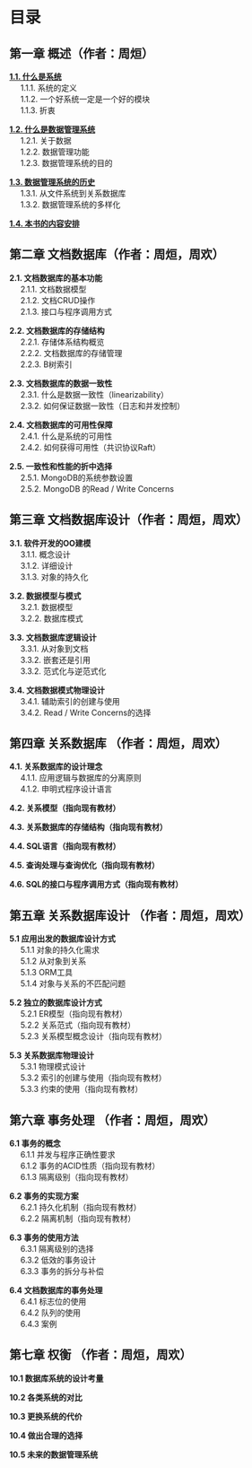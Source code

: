 # 目录

## 第一章 概述（作者：周烜）
__[1.1. 什么是系统](chapter1.1.md)__  
&nbsp;&nbsp;&nbsp;&nbsp; 1.1.1. 系统的定义  
&nbsp;&nbsp;&nbsp;&nbsp; 1.1.2. 一个好系统一定是一个好的模块  
&nbsp;&nbsp;&nbsp;&nbsp; 1.1.3. 折衷  

__[1.2. 什么是数据管理系统](chapter1.2.md)__   
&nbsp;&nbsp;&nbsp;&nbsp; 1.2.1. 关于数据  
&nbsp;&nbsp;&nbsp;&nbsp; 1.2.2. 数据管理功能  
&nbsp;&nbsp;&nbsp;&nbsp; 1.2.3. 数据管理系统的目的  

__[1.3. 数据管理系统的历史](chapter1.3.md)__  
&nbsp;&nbsp;&nbsp;&nbsp; 1.3.1. 从文件系统到关系数据库  
&nbsp;&nbsp;&nbsp;&nbsp; 1.3.2. 数据管理系统的多样化   

__[1.4. 本书的内容安排](chapter1.4.md)__
	
## 第二章 文档数据库（作者：周烜，周欢）
__2.1. 文档数据库的基本功能__  
&nbsp;&nbsp;&nbsp;&nbsp; 2.1.1. 文档数据模型  
&nbsp;&nbsp;&nbsp;&nbsp; 2.1.2. 文档CRUD操作  
&nbsp;&nbsp;&nbsp;&nbsp; 2.1.3. 接口与程序调用方式  

__2.2. 文档数据库的存储结构__  
&nbsp;&nbsp;&nbsp;&nbsp; 2.2.1. 存储体系结构概览  
&nbsp;&nbsp;&nbsp;&nbsp; 2.2.2. 文档数据库的存储管理  
&nbsp;&nbsp;&nbsp;&nbsp; 2.2.3. B树索引  

__2.3. 文档数据库的数据一致性__  
&nbsp;&nbsp;&nbsp;&nbsp; 2.3.1. 什么是数据一致性（linearizability）  
&nbsp;&nbsp;&nbsp;&nbsp; 2.3.2. 如何保证数据一致性（日志和并发控制）  

__2.4. 文档数据库的可用性保障__  
&nbsp;&nbsp;&nbsp;&nbsp; 2.4.1. 什么是系统的可用性  
&nbsp;&nbsp;&nbsp;&nbsp; 2.4.2. 如何获得可用性（共识协议Raft） 

__2.5. 一致性和性能的折中选择__  
&nbsp;&nbsp;&nbsp;&nbsp; 2.5.1. MongoDB的系统参数设置  
&nbsp;&nbsp;&nbsp;&nbsp; 2.5.2. MongoDB 的Read / Write Concerns  
		
## 第三章 文档数据库设计（作者：周烜，周欢）
__3.1. 软件开发的OO建模__  
&nbsp;&nbsp;&nbsp;&nbsp; 3.1.1. 概念设计  
&nbsp;&nbsp;&nbsp;&nbsp; 3.1.2. 详细设计  
&nbsp;&nbsp;&nbsp;&nbsp; 3.1.3. 对象的持久化  

__3.2. 数据模型与模式__  
&nbsp;&nbsp;&nbsp;&nbsp; 3.2.1. 数据模型  
&nbsp;&nbsp;&nbsp;&nbsp; 3.2.2. 数据库模式  

__3.3. 文档数据库逻辑设计__  
&nbsp;&nbsp;&nbsp;&nbsp; 3.3.1. 从对象到文档  
&nbsp;&nbsp;&nbsp;&nbsp; 3.3.2. 嵌套还是引用  
&nbsp;&nbsp;&nbsp;&nbsp; 3.3.2. 范式化与逆范式化  

__3.4. 文档数据模式物理设计__  
&nbsp;&nbsp;&nbsp;&nbsp; 3.4.1. 辅助索引的创建与使用  
&nbsp;&nbsp;&nbsp;&nbsp; 3.4.2. Read / Write Concerns的选择  
		
## 第四章 关系数据库 （作者：周烜，周欢）
__4.1. 关系数据库的设计理念__  
&nbsp;&nbsp;&nbsp;&nbsp; 4.1.1. 应用逻辑与数据库的分离原则  
&nbsp;&nbsp;&nbsp;&nbsp; 4.1.2. 申明式程序设计语言  

__4.2. 关系模型（指向现有教材）__

__4.3. 关系数据库的存储结构（指向现有教材）__  

__4.4. SQL语言（指向现有教材）__  

__4.5. 查询处理与查询优化（指向现有教材）__  

__4.6. SQL的接口与程序调用方式（指向现有教材）__  
	
## 第五章 关系数据库设计 （作者：周烜，周欢）
__5.1 应用出发的数据库设计方式__  
&nbsp;&nbsp;&nbsp;&nbsp; 5.1.1 对象的持久化需求  
&nbsp;&nbsp;&nbsp;&nbsp; 5.1.2 从对象到关系  
&nbsp;&nbsp;&nbsp;&nbsp; 5.1.3 ORM工具  
&nbsp;&nbsp;&nbsp;&nbsp; 5.1.4 对象与关系的不匹配问题  

__5.2 独立的数据库设计方式__  
&nbsp;&nbsp;&nbsp;&nbsp; 5.2.1 ER模型（指向现有教材）  
&nbsp;&nbsp;&nbsp;&nbsp; 5.2.2 关系范式（指向现有教材）  
&nbsp;&nbsp;&nbsp;&nbsp; 5.2.3 关系模型概念设计（指向现有教材）  

__5.3 关系数据库物理设计__  
&nbsp;&nbsp;&nbsp;&nbsp; 5.3.1 物理模式设计  
&nbsp;&nbsp;&nbsp;&nbsp; 5.3.2 索引的创建与使用（指向现有教材）  
&nbsp;&nbsp;&nbsp;&nbsp; 5.3.3 约束的使用（指向现有教材）  

## 第六章 事务处理 （作者：周烜，周欢）
__6.1 事务的概念__  
&nbsp;&nbsp;&nbsp;&nbsp; 6.1.1 并发与程序正确性要求  
&nbsp;&nbsp;&nbsp;&nbsp; 6.1.2 事务的ACID性质（指向现有教材）  
&nbsp;&nbsp;&nbsp;&nbsp; 6.1.3 隔离级别（指向现有教材）  

__6.2 事务的实现方案__  
&nbsp;&nbsp;&nbsp;&nbsp; 6.2.1 持久化机制（指向现有教材）  
&nbsp;&nbsp;&nbsp;&nbsp; 6.2.2 隔离机制（指向现有教材）  

__6.3 事务的使用方法__  
&nbsp;&nbsp;&nbsp;&nbsp; 6.3.1 隔离级别的选择  
&nbsp;&nbsp;&nbsp;&nbsp; 6.3.2 低效的事务设计  
&nbsp;&nbsp;&nbsp;&nbsp; 6.3.3 事务的拆分与补偿  

__6.4 文档数据库的事务处理__  
&nbsp;&nbsp;&nbsp;&nbsp; 6.4.1 标志位的使用  
&nbsp;&nbsp;&nbsp;&nbsp; 6.4.2 队列的使用  
&nbsp;&nbsp;&nbsp;&nbsp; 6.4.3 案例  

 
## 第七章 权衡 （作者：周烜，周欢）
__10.1 数据库系统的设计考量__  

__10.2 各类系统的对比__  

__10.3 更换系统的代价__  

__10.4 做出合理的选择__  

__10.5 未来的数据管理系统__  
 
